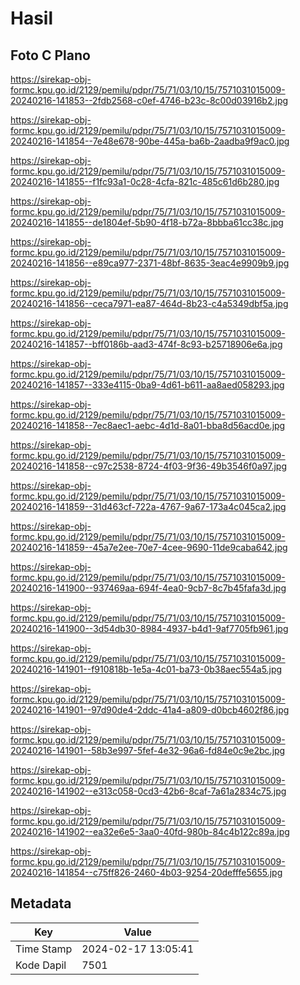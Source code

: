 # Hasil

## Foto C Plano

https://sirekap-obj-formc.kpu.go.id/2129/pemilu/pdpr/75/71/03/10/15/7571031015009-20240216-141853--2fdb2568-c0ef-4746-b23c-8c00d03916b2.jpg

https://sirekap-obj-formc.kpu.go.id/2129/pemilu/pdpr/75/71/03/10/15/7571031015009-20240216-141854--7e48e678-90be-445a-ba6b-2aadba9f9ac0.jpg

https://sirekap-obj-formc.kpu.go.id/2129/pemilu/pdpr/75/71/03/10/15/7571031015009-20240216-141855--f1fc93a1-0c28-4cfa-821c-485c61d6b280.jpg

https://sirekap-obj-formc.kpu.go.id/2129/pemilu/pdpr/75/71/03/10/15/7571031015009-20240216-141855--de1804ef-5b90-4f18-b72a-8bbba61cc38c.jpg

https://sirekap-obj-formc.kpu.go.id/2129/pemilu/pdpr/75/71/03/10/15/7571031015009-20240216-141856--e89ca977-2371-48bf-8635-3eac4e9909b9.jpg

https://sirekap-obj-formc.kpu.go.id/2129/pemilu/pdpr/75/71/03/10/15/7571031015009-20240216-141856--ceca7971-ea87-464d-8b23-c4a5349dbf5a.jpg

https://sirekap-obj-formc.kpu.go.id/2129/pemilu/pdpr/75/71/03/10/15/7571031015009-20240216-141857--bff0186b-aad3-474f-8c93-b25718906e6a.jpg

https://sirekap-obj-formc.kpu.go.id/2129/pemilu/pdpr/75/71/03/10/15/7571031015009-20240216-141857--333e4115-0ba9-4d61-b611-aa8aed058293.jpg

https://sirekap-obj-formc.kpu.go.id/2129/pemilu/pdpr/75/71/03/10/15/7571031015009-20240216-141858--7ec8aec1-aebc-4d1d-8a01-bba8d56acd0e.jpg

https://sirekap-obj-formc.kpu.go.id/2129/pemilu/pdpr/75/71/03/10/15/7571031015009-20240216-141858--c97c2538-8724-4f03-9f36-49b3546f0a97.jpg

https://sirekap-obj-formc.kpu.go.id/2129/pemilu/pdpr/75/71/03/10/15/7571031015009-20240216-141859--31d463cf-722a-4767-9a67-173a4c045ca2.jpg

https://sirekap-obj-formc.kpu.go.id/2129/pemilu/pdpr/75/71/03/10/15/7571031015009-20240216-141859--45a7e2ee-70e7-4cee-9690-11de9caba642.jpg

https://sirekap-obj-formc.kpu.go.id/2129/pemilu/pdpr/75/71/03/10/15/7571031015009-20240216-141900--937469aa-694f-4ea0-9cb7-8c7b45fafa3d.jpg

https://sirekap-obj-formc.kpu.go.id/2129/pemilu/pdpr/75/71/03/10/15/7571031015009-20240216-141900--3d54db30-8984-4937-b4d1-9af7705fb961.jpg

https://sirekap-obj-formc.kpu.go.id/2129/pemilu/pdpr/75/71/03/10/15/7571031015009-20240216-141901--f910818b-1e5a-4c01-ba73-0b38aec554a5.jpg

https://sirekap-obj-formc.kpu.go.id/2129/pemilu/pdpr/75/71/03/10/15/7571031015009-20240216-141901--97d90de4-2ddc-41a4-a809-d0bcb4602f86.jpg

https://sirekap-obj-formc.kpu.go.id/2129/pemilu/pdpr/75/71/03/10/15/7571031015009-20240216-141901--58b3e997-5fef-4e32-96a6-fd84e0c9e2bc.jpg

https://sirekap-obj-formc.kpu.go.id/2129/pemilu/pdpr/75/71/03/10/15/7571031015009-20240216-141902--e313c058-0cd3-42b6-8caf-7a61a2834c75.jpg

https://sirekap-obj-formc.kpu.go.id/2129/pemilu/pdpr/75/71/03/10/15/7571031015009-20240216-141902--ea32e6e5-3aa0-40fd-980b-84c4b122c89a.jpg

https://sirekap-obj-formc.kpu.go.id/2129/pemilu/pdpr/75/71/03/10/15/7571031015009-20240216-141854--c75ff826-2460-4b03-9254-20defffe5655.jpg


## Metadata

| Key        | Value               |
| ---------- | ------------------- |
| Time Stamp | 2024-02-17 13:05:41 |
| Kode Dapil | 7501                |



